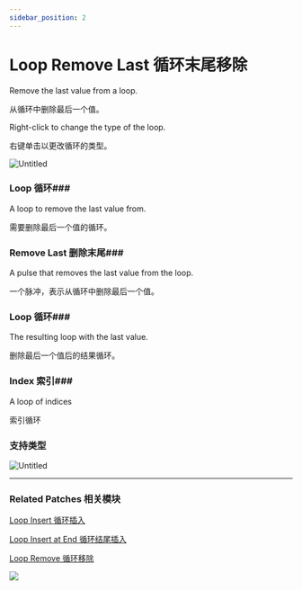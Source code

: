 ```yaml
---
sidebar_position: 2
---
```


# Loop Remove Last 循环末尾移除

Remove the last value from a loop.

从循环中删除最后一个值。

Right-click to change the type of the loop.

右键单击以更改循环的类型。

![Untitled](https://s3.us-west-2.amazonaws.com/secure.notion-static.com/f9598310-36ee-4683-a43a-8db0dd50746a/Untitled.png?X-Amz-Algorithm=AWS4-HMAC-SHA256&X-Amz-Content-Sha256=UNSIGNED-PAYLOAD&X-Amz-Credential=AKIAT73L2G45EIPT3X45%2F20220602%2Fus-west-2%2Fs3%2Faws4_request&X-Amz-Date=20220602T173331Z&X-Amz-Expires=86400&X-Amz-Signature=e03bc9bf7455eeb46f188c6faf3956fca88bcd8aa023d314406986649b180bcb&X-Amz-SignedHeaders=host&response-content-disposition=filename%20%3D%22Untitled.png%22&x-id=GetObject)

### Loop 循环### 

A loop to remove the last value from.

需要删除最后一个值的循环。

### Remove Last 删除末尾### 

A pulse that removes the last value from the loop.

一个脉冲，表示从循环中删除最后一个值。

### Loop 循环### 

The resulting loop with the last value.

删除最后一个值后的结果循环。

### Index 索引### 

A loop of indices

索引循环

### 支持类型

![Untitled](https://s3.us-west-2.amazonaws.com/secure.notion-static.com/71816de2-9eba-4a73-9e0e-1a7c8c79e721/Untitled.png?X-Amz-Algorithm=AWS4-HMAC-SHA256&X-Amz-Content-Sha256=UNSIGNED-PAYLOAD&X-Amz-Credential=AKIAT73L2G45EIPT3X45%2F20220602%2Fus-west-2%2Fs3%2Faws4_request&X-Amz-Date=20220602T173339Z&X-Amz-Expires=86400&X-Amz-Signature=2910022b1d5d6077a18c781fee641ba3669cdedd9431802baed954cfacfab0e6&X-Amz-SignedHeaders=host&response-content-disposition=filename%20%3D%22Untitled.png%22&x-id=GetObject)

------

### Related Patches 相关模块

[Loop Insert 循环插入](https://www.notion.so/Loop-Insert-d237b5fec9bc481e9feb193f79f81fbf)

[Loop Insert at End 循环结尾插入](https://www.notion.so/Loop-Insert-at-End-4c86d7dcfe2041158b9228f5a811ce9c)

[Loop Remove 循环移除](https://www.notion.so/Loop-Remove-be83847723104a9c8d553130b28dd826)

![](https://s3.us-west-2.amazonaws.com/secure.notion-static.com/20ea9cd1-dd1e-4be2-8a14-0e94d6849b8c/Untitled.png?X-Amz-Algorithm=AWS4-HMAC-SHA256&X-Amz-Content-Sha256=UNSIGNED-PAYLOAD&X-Amz-Credential=AKIAT73L2G45EIPT3X45%2F20220602%2Fus-west-2%2Fs3%2Faws4_request&X-Amz-Date=20220602T173346Z&X-Amz-Expires=86400&X-Amz-Signature=20afcf1cc8ba0fedb801140df4176a65a99f04a5f6bbb6ca937bc129b24262c6&X-Amz-SignedHeaders=host&response-content-disposition=filename%20%3D%22Untitled.png%22&x-id=GetObject)
